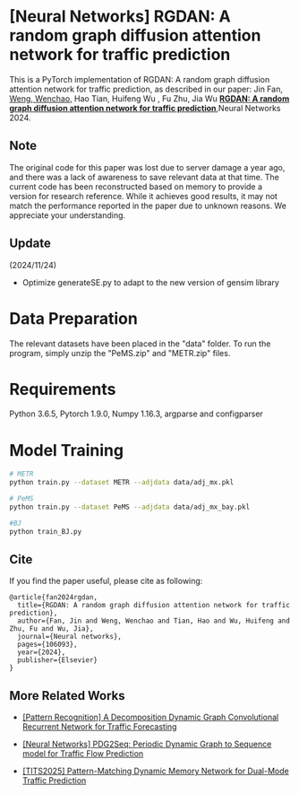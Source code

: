 # [Neural Networks] RGDAN: A random graph diffusion attention network for traffic prediction  

This is a PyTorch implementation of RGDAN: A random graph diffusion attention network for traffic prediction, as described in our paper: Jin Fan, [Weng, Wenchao](https://github.com/wengwenchao123/RGDAN/), Hao Tian, Huifeng Wu , Fu Zhu, Jia Wu **[RGDAN: A random graph diffusion attention network for traffic prediction](https://doi.org/10.1016/j.neunet.2023.106093)**,Neural Networks 2024.

## Note
The original code for this paper was lost due to server damage a year ago, and there was a lack of awareness to save relevant data at that time. The current code has been reconstructed based on memory to provide a version for research reference. While it achieves good results, it may not match the performance reported in the paper due to unknown reasons. We appreciate your understanding.

## Update
 (2024/11/24)
* Optimize generateSE.py to adapt to the new version of gensim library

# Data Preparation

The relevant datasets have been placed in the "data" folder. To run the program, simply unzip the "PeMS.zip" and "METR.zip" files.

# Requirements

Python 3.6.5, Pytorch 1.9.0, Numpy 1.16.3, argparse and configparser

# Model Training

```bash
# METR
python train.py --dataset METR --adjdata data/adj_mx.pkl

# PeMS
python train.py --dataset PeMS --adjdata data/adj_mx_bay.pkl

#BJ
python train_BJ.py 
```


## Cite

If you find the paper useful, please cite as following:

```
@article{fan2024rgdan,
  title={RGDAN: A random graph diffusion attention network for traffic prediction},
  author={Fan, Jin and Weng, Wenchao and Tian, Hao and Wu, Huifeng and Zhu, Fu and Wu, Jia},
  journal={Neural networks},
  pages={106093},
  year={2024},
  publisher={Elsevier}
}
```

## More Related Works

- [[Pattern Recognition] A Decomposition Dynamic Graph Convolutional Recurrent Network for Traffic Forecasting](https://www.sciencedirect.com/science/article/pii/S0031320323003710)

- [[Neural Networks] PDG2Seq: Periodic Dynamic Graph to Sequence model for Traffic Flow Prediction](https://doi.org/10.1016/j.neunet.2024.106941)

- [[TITS2025] Pattern-Matching Dynamic Memory Network for Dual-Mode Traffic Prediction](https://doi.org/10.1109/TITS.2025.3564564)
